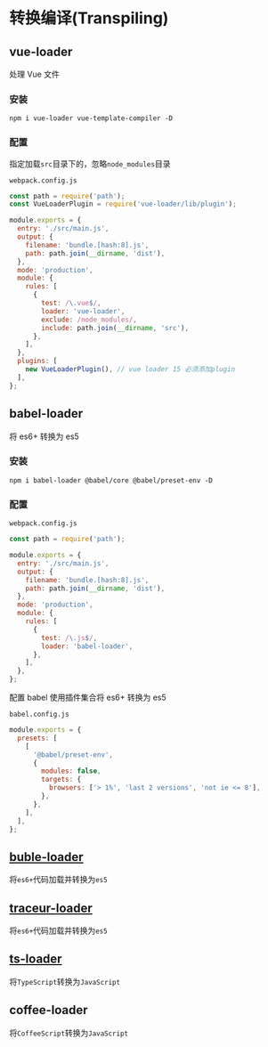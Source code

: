 # 转换编译(Transpiling)

## vue-loader

处理 Vue 文件

### 安装

```
npm i vue-loader vue-template-compiler -D
```

### 配置

指定加载`src`目录下的，忽略`node_modules`目录

`webpack.config.js`

```javascript
const path = require('path');
const VueLoaderPlugin = require('vue-loader/lib/plugin');

module.exports = {
  entry: './src/main.js',
  output: {
    filename: 'bundle.[hash:8].js',
    path: path.join(__dirname, 'dist'),
  },
  mode: 'production',
  module: {
    rules: [
      {
        test: /\.vue$/,
        loader: 'vue-loader',
        exclude: /node_modules/,
        include: path.join(__dirname, 'src'),
      },
    ],
  },
  plugins: [
    new VueLoaderPlugin(), // vue loader 15 必须添加plugin
  ],
};
```

## babel-loader

将 es6+ 转换为 es5

### 安装

```
npm i babel-loader @babel/core @babel/preset-env -D
```

### 配置

`webpack.config.js`

```javascript
const path = require('path');

module.exports = {
  entry: './src/main.js',
  output: {
    filename: 'bundle.[hash:8].js',
    path: path.join(__dirname, 'dist'),
  },
  mode: 'production',
  module: {
    rules: [
      {
        test: /\.js$/,
        loader: 'babel-loader',
      },
    ],
  },
};
```

配置 babel 使用插件集合将 es6+ 转换为 es5

`babel.config.js`

```javascript
module.exports = {
  presets: [
    [
      '@babel/preset-env',
      {
        modules: false,
        targets: {
          browsers: ['> 1%', 'last 2 versions', 'not ie <= 8'],
        },
      },
    ],
  ],
};
```

## [buble-loader](https://www.npmjs.com/package/buble-loader)

将`es6+`代码加载并转换为`es5`

## [traceur-loader](https://www.npmjs.com/package/traceur-loader)

将`es6+`代码加载并转换为`es5`

## [ts-loader](https://www.npmjs.com/package/ts-loader)

将`TypeScript`转换为`JavaScript`

## coffee-loader

将`CoffeeScript`转换为`JavaScript`
